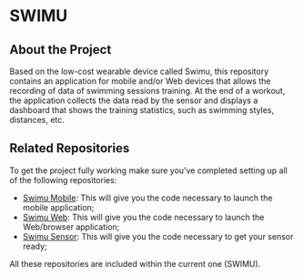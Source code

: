 # SWIMU
## About the Project
Based on the low-cost wearable device called Swimu, this repository contains an application for mobile and/or Web devices that allows the recording of data of swimming sessions training. At the end of a workout, the application collects the data read by the sensor and displays a dashboard that shows the training statistics, such as swimming styles, distances, etc.

## Related Repositories
To get the project fully working make sure you've completed setting up all of the following repositories:

- [Swimu Mobile](https://github.com/misollae/SwimuMobile): This will give you the code necessary to launch the mobile application;
- [Swimu Web](https://github.com/misollae/SwimuWeb): This will give you the code necessary to launch the Web/browser application;
- [Swimu Sensor](https://github.com/misollae/Swimu-Sensor): This will give you the code necessary to get your sensor ready;

All these repositories are included within the current one (SWIMU).
